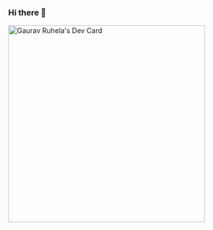 ### Hi there 👋

<!--
**gauravruhela07/gauravruhela07** is a ✨ _special_ ✨ repository because its `README.md` (this file) appears on your GitHub profile.

Here are some ideas to get you started:

- 🔭 I’m currently working on ...
- 🌱 I’m currently learning ...
- 👯 I’m looking to collaborate on ...
- 🤔 I’m looking for help with ...
- 💬 Ask me about ...
- 📫 How to reach me: ...
- 😄 Pronouns: ...
- ⚡ Fun fact: ...
-->
<a href="https://app.daily.dev/gauravruhela"><img src="https://api.daily.dev/devcards/b41ff68c246447bc8961a972c261dbfc.png?r=dnl" width="400" alt="Gaurav Ruhela's Dev Card"/></a>
